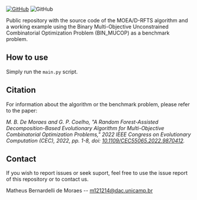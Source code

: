 
[![GitHub](https://img.shields.io/github/license/mbdemoraes/moead-rfts
)](https://github.com/mbdemoraes/moead-rfts/blob/main/LICENSE)
![GitHub](https://img.shields.io/github/v/release/mbdemoraes/moead-rfts)

Public repository with the source code of the MOEA/D-RFTS algorithm
and a working example using the Binary Multi-Objective Unconstrained
Combinatorial Optimization Problem (BIN_MUCOP) as a benchmark problem.


## How to use 

Simply run the ```main.py``` script.

## Citation
For information about the algorithm or the benchmark problem, 
please refer to the paper:
    
*M. B. De Moraes and G. P. Coelho, "A Random Forest-Assisted
Decomposition-Based Evolutionary Algorithm for Multi-Objective
Combinatorial Optimization Problems,"
2022 IEEE Congress on Evolutionary Computation (CEC), 2022,
pp. 1-8, doi: [10.1109/CEC55065.2022.9870412](https://ieeexplore.ieee.org/document/9870412).*

## Contact
If you wish to report issues or seek suport, feel free to use the issue report of this repository or to contact us.

Matheus Bernardelli de Moraes -- m121214@dac.unicamp.br